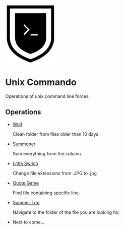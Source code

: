![Unix Commando Badge](unix-commando-badge.jpg)

# Unix Commando

Operations of unix command line forces.

## Operations

- [Wolf](./operations/wolf)

  Clean folder from files older than 10 days.

- [Summoner](./operations/summoner)

  Sum everything from the column.

- [Little Switch](./operations/little-switch)

  Change file extensions from .JPG to .jpg

- [Quote Game](./operations/quote-game)

  Find file containing specific line.

- [Summer Trip](./operations/summer-trip)

  Navigate to the folder of the file you are looking for.

- Next to come...
